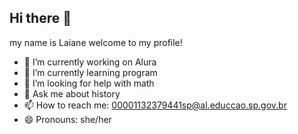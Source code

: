 ## Hi there 👋
my name is Laiane
welcome to my profile!
- 🔭 I’m currently working on Alura
- 🌱 I’m currently learning program 
- 🤔 I’m looking for help with math
- 💬 Ask me about history
- 📫 How to reach me: 00001132379441sp@al.educcao.sp.gov.br
- 😄 Pronouns: she/her

